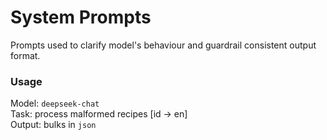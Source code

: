 # System Prompts
Prompts used to clarify model's behaviour and guardrail consistent output format.

### Usage
Model: `deepseek-chat`\
Task: process malformed recipes \[id -> en\]\
Output: bulks in `json`